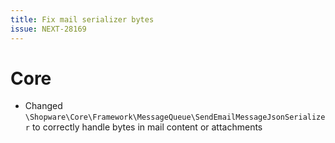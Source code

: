 ```yaml
---
title: Fix mail serializer bytes
issue: NEXT-28169
---
```


# Core

* Changed `\Shopware\Core\Framework\MessageQueue\SendEmailMessageJsonSerializer` to correctly handle bytes in mail content or attachments

